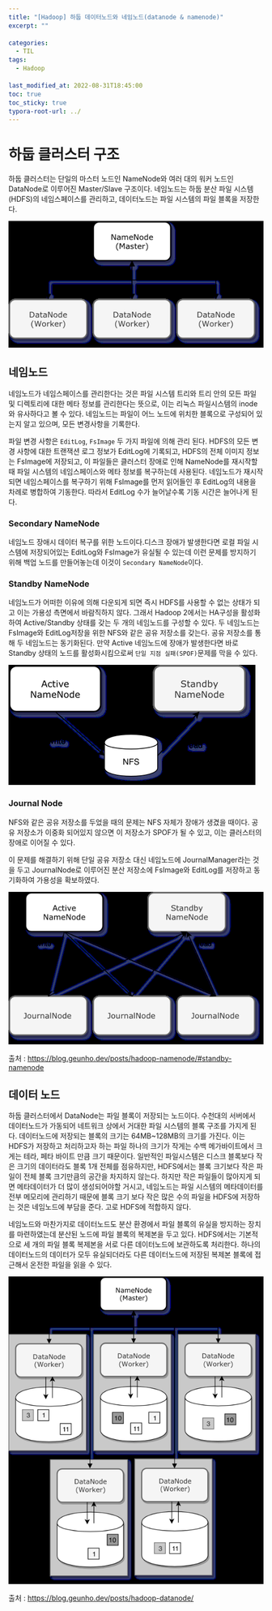 ```yaml
---
title: "[Hadoop] 하둡 데이터노드와 네임노드(datanode & namenode)"
excerpt: ""

categories:
  - TIL
tags:
  - Hadoop
 
last_modified_at: 2022-08-31T18:45:00
toc: true
toc_sticky: true
typora-root-url: ../
---
```




# 하둡 클러스터 구조

하둡 클러스터는 단일의 마스터 노드인 NameNode와 여러 대의 워커 노드인 DataNode로 이루어진 Master/Slave 구조이다. 네임노드는 하둡 분산 파일 시스템(HDFS)의 네임스페이스를 관리하고, 데이터노드는 파일 시스템의 파일 블록을 저장한다. 

![image-20220831201230745](/assets/post_images/2022-08-31-hadoop/image-20220831201230745.png)



## 네임노드

네임노드가 네임스페이스를 관리한다는 것은 파일 시스템 트리와 트리 안의 모든 파일 및 디렉토리에 대한 메타 정보를 관리한다는 뜻으로, 이는 리눅스 파일시스템의 inode와 유사하다고 볼 수 있다. 네임노드는 파일이 어느 노드에 위치한 블록으로 구성되어 있는지 알고 있으며, 모든 변경사항을 기록한다.

파일 변경 사항은 `EditLog`, `FsImage` 두 가지 파일에 의해 관리 된다. HDFS의 모든 변경 사항에 대한 트랜잭션 로그 정보가 EditLog에 기록되고, HDFS의 전체 이미지 정보는 FsImage에 저장되고, 이 파일들은 클러스터 장애로 인해 NameNode를 재시작할 때 파일 시스템의 네임스페이스와 메타 정보를 복구하는데 사용된다. 네임노드가 재시작되면 네임스페이스를 복구하기 위해 FsImage를 먼저 읽어들인 후 EditLog의 내용을 차례로 병합하여 기동한다. 따라서 EditLog 수가 늘어날수록 기동 시간은 늘어나게 된다.



### Secondary NameNode

네임노드 장애시 데이터 복구를 위한 노드이다.디스크 장애가 발생한다면 로컬 파일 시스템에 저장되어있는 EditLog와 FsImage가 유실될 수 있는데 이런 문제를 방지하기 위해 백업 노드를 만들어놓는데 이것이 `Secondary NameNode`이다. 



### Standby NameNode

 네임노드가 어떠한 이유에 의해 다운되게 되면 즉시 HDFS를 사용할 수 없는 상태가 되고 이는 가용성 측면에서 바람직하지 않다. 그래서 Hadoop 2에서는 HA구성을 활성화하여 Active/Standby 상태를 갖는 두 개의 네임노드를 구성할 수 있다. 두 네임노드는 FsImage와 EditLog저장을 위한 NFS와 같은 공유 저장소를 갖는다. 공유 저장소를 통해 두 네임노드는 동기화된다. 만약 Active 네임노드에 장애가 발생한다면 바로 Standby 상태의 노드를 활성화시킴으로써 `단일 지점 실패(SPOF)`문제를 막을 수 있다. 

![image-20220831201312874](/assets/post_images/2022-08-31-hadoop/image-20220831201312874.png)

### Journal Node

NFS와 같은 공유 저장소를 두었을 때의 문제는 NFS 자체가 장애가 생겼을 때이다. 공유 저장소가 이중화 되어있지 않으면 이 저장소가 SPOF가 될 수 있고, 이는 클러스터의 장애로 이어질 수 있다.

이 문제를 해결하기 위해 단일 공유 저장소 대신 네임노드에 JournalManager라는 것을 두고 JournalNode로 이루어진 분산 저장소에 FsImage와 EditLog를 저장하고 동기화하여 가용성을 확보하였다.

![image-20220831201322639](/assets/post_images/2022-08-31-hadoop/image-20220831201322639.png)



출처 : https://blog.geunho.dev/posts/hadoop-namenode/#standby-namenode



## 데이터 노드

하둡 클러스터에서 DataNode는 파일 블록이 저장되는 노드이다. 수천대의 서버에서 데이터노드가 가동되어 네트워크 상에서 거대한 파일 시스템의 블록 구조를 가지게 된다. 데이터노드에 저장되는 블록의 크기는 64MB~128MB의 크기를 가진다. 이는 HDFS가 저장하고 처리하고자 하는 파일 하나의 크기가 작게는 수백 메가바이트에서 크게는 테라, 페타 바이트 만큼 크기 때문이다. 일반적인 파일시스템은 디스크 블록보다 작은 크기의 데이터라도 블록 1개 전체를 점유하지만, HDFS에서는 블록 크기보다 작은 파일이 전체 블록 크기만큼의 공간을 차지하지 않는다. 하지만 작은 파일들이 많아지게 되면 메타데이터가 더 많이 생성되어야할 거시고, 네임노드는 파일 시스템의 메타데이터를 전부 메모리에 관리하기 때문에 블록 크기 보다 작은 많은 수의 파일을 HDFS에 저장하는 것은 네임노드에 부담을 준다. 고로 HDFS에 적합하지 않다. 



네임노드와 마찬가지로 데이터노드도 분산 환경에서 파일 블록의 유실을 방지하는 장치를 마련하였는데 분산된 노드에 파일 블록의 복제본을 두고 있다. HDFS에서는 기본적으로 세 개의 파일 블록 복제본을 서로 다른 데이터노드에 보관하도록 처리한다. 하나의 데이터노드의 데이터가 모두 유실되더라도 다른 데이터노드에 저장된 복제본 블록에 접근해서 온전한 파일을 읽을 수 있다. 

![image-20220831201251933](/assets/post_images/2022-08-31-hadoop/image-20220831201251933.png)

출처 : https://blog.geunho.dev/posts/hadoop-datanode/
